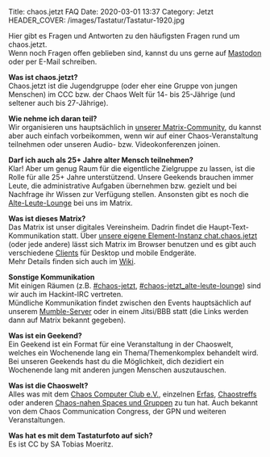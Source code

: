 Title: chaos.jetzt FAQ
Date: 2020-03-01 13:37
Category: Jetzt
HEADER_COVER: /images/Tastatur/Tastatur-1920.jpg

Hier gibt es Fragen und Antworten zu den häufigsten Fragen rund um chaos.jetzt.  
Wenn noch Fragen offen geblieben sind, kannst du uns gerne auf [Mastodon](https://chaos.social/@jetzt) oder per E-Mail schreiben.


**Was ist chaos.jetzt?**  
Chaos.jetzt ist die Jugendgruppe (oder eher eine Gruppe von jungen Menschen) im CCC bzw. der Chaos Welt für 14- bis 25-Jährige (und seltener auch bis 27-Jährige).

**Wie nehme ich daran teil?**  
Wir organisieren uns hauptsächlich in [unserer Matrix-Community](https://matrix.to/#/+chaos.jetzt:chaos.jetzt),
du kannst aber auch einfach vorbeikommen, wenn wir auf einer Chaos-Veranstaltung teilnehmen
oder unseren Audio- bzw. Videokonferenzen joinen.

**Darf ich auch als 25+ Jahre alter Mensch teilnehmen?**  
Klar! Aber um genug Raum für die eigentliche Zielgruppe zu lassen, ist die Rolle für alle 25+ Jahre unterstützend. Unsere Geekends brauchen immer Leute, die administrative Aufgaben übernehmen bzw. gezielt und bei Nachfrage ihr Wissen zur Verfügung stellen. Ansonsten gibt es noch die [Alte-Leute-Lounge](https://matrix.to/#/#alte_leute_lounge:chaos.jetzt) bei uns im Matrix.

**Was ist dieses Matrix?**  
Das Matrix ist unser digitales Vereinsheim. Dadrin findet die Haupt-Text-Kommunikation statt.
Über [unsere eigene Element-Instanz chat.chaos.jetzt](https://chat.chaos.jetzt/) (oder jede andere) lässt sich Matrix im Browser benutzen und es gibt auch verschiedene [Clients](https://matrix.org/clients) für Desktop und mobile Endgeräte.  
Mehr Details finden sich auch im [Wiki](https://wiki.chaos.jetzt/dienste/matrix).

**Sonstige Kommunikation**  
Mit einigen Räumen (z.B. [#chaos-jetzt](ircs://irc.hackint.org:6697/chaos-jetzt),
[#chaos-jetzt_alte-leute-lounge](ircs://irc.hackint.org:6697/chaos-jetzt_alte-leute-lounge)) sind wir auch im Hackint-IRC vertreten.  
Mündliche Kommunikation findet zwischen den Events hauptsächlich auf unserem [Mumble-Server](https://mumble.chaos.jetzt/) 
oder in einem Jitsi/BBB statt (die Links werden dann auf Matrix bekannt gegeben).

**Was ist ein Geekend?**  
Ein Geekend ist ein Format für eine Veranstaltung in der Chaoswelt, welches ein Wochenende lang ein Thema/Themenkomplex behandelt wird.
Bei unseren Geekends hast du die Möglichkeit, dich dezidiert ein Wochenende lang mit anderen jungen Menschen auszutauschen.

**Was ist die Chaoswelt?**  
Alles was mit dem [Chaos Computer Club e.V.](https://www.ccc.de/), einzelnen [Erfas](https://www.ccc.de/de/club/erfas), [Chaostreffs](https://www.ccc.de/de/club/chaostreffs) oder anderen [Chaos-nahen Spaces und Gruppen](https://www.ccc.de/de/club/chaosfamily) zu tun hat. Auch bekannt von dem Chaos Communication Congress, der GPN und weiteren Veranstaltungen.

**Was hat es mit dem Tastaturfoto auf sich?**  
Es ist CC by SA Tobias Moeritz.
